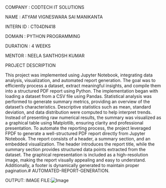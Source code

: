 COMPANY : CODTECH IT SOLUTIONS

NAME : ATYAM VIGNESWARA SAI MANIKANTA

INTERN ID : CT04DN418

DOMAIN : PYTHON PROGRAMMING

DURATION : 4 WEEKS

MENTOR : NEELA SANTHOSH KUMAR

PROJECT DESCRIPTION

This project was implemented using Jupyter Notebook, integrating data analysis, visualization, and automated report generation. The goal was to efficiently process a dataset, extract meaningful insights, and compile them into a structured PDF report using Python. The implementation began with loading a dataset from a CSV file using Pandas. Statistical analysis was performed to generate summary metrics, providing an overview of the dataset’s characteristics. Descriptive statistics such as mean, standard deviation, and data distribution were computed to help interpret trends. Instead of presenting raw numerical results, the summary was visualized as a graphical table using Matplotlib, ensuring clarity and professional presentation. To automate the reporting process, the project leveraged FPDF to generate a well-structured PDF report directly from Jupyter Notebook. The report consists of a header, a summary section, and an embedded visualization. The header introduces the report title, while the summary section provides structured data points extracted from the dataset. The graphical representation is included as a high-resolution image, making the report visually appealing and easy to understand. Additionally, a footer is dynamically generated to maintain proper pagination.# AUTOMATED-REPORT-GENERATION.

OUTPUT:
IMAGE FILE:![Image](https://github.com/user-attachments/assets/e0b8aacf-d1d0-41b5-b135-910cda12af84)

